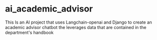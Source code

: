 # ai_academic_advisor
This Is an AI project that uses Langchain-openai and Django to create an academic advisor chatbot the leverages data that are contained in the department's handbook
